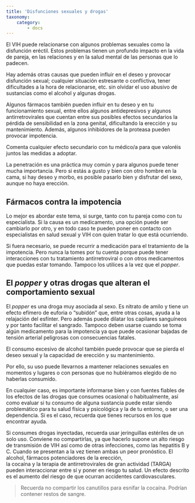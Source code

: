 ```yaml
---
title: 'Disfunciones sexuales y drogas'
taxonomy:
    category:
        - docs
---
```


El VIH puede relacionarse con algunos problemas sexuales como la disfunción eréctil. Estos problemas tienen un profundo impacto en la vida de pareja, en las relaciones y en la salud mental de las personas que lo padecen.

Hay además otras causas que pueden influir en el deseo y provocar disfunción sexual; cualquier situación estresante o conflictiva, tener dificultades a la hora de relacionarse, etc. sin olvidar el uso abusivo de sustancias como el alcohol y algunas drogas.

Algunos fármacos también pueden influir en tu deseo y en tu funcionamiento sexual, entre ellos algunos antidepresivos y algunos antirretrovirales que cuentan entre sus posibles efectos secundarios la pérdida de sensibilidad en la zona genital, dificultando la erección y su mantenimiento. Además, algunos inhibidores de la proteasa pueden provocar impotencia.

Comenta cualquier efecto secundario con tu médico/a para que valoréis juntos las medidas a adoptar.

La penetración es una práctica muy común y para algunos puede tener mucha importancia. Pero si estás a gusto y bien con otro hombre en la cama, si hay deseo y morbo, es posible pasarlo bien y disfrutar del sexo, aunque no haya erección.

## Fármacos contra la impotencia

Lo mejor es abordar este tema, si surge, tanto con tu pareja como con tu especialista. Si la causa es un medicamento, una opción puede ser cambiarlo por otro, y en todo caso te pueden poner en contacto con especialistas en salud sexual y VIH con quien tratar lo que está ocurriendo.

Si fuera necesario, se puede recurrir a medicación para el tratamiento de la impotencia. Pero nunca la tomes por tu cuenta porque puede tener interacciones con tu tratamiento antirretroviral o con otros medicamentos que puedas estar tomando. Tampoco los utilices a la vez que el _popper_.

## El _popper_ y otras drogas que alteran el comportamiento sexual

El _popper_ es una droga muy asociada al sexo. Es nitrato de amilo y tiene un efecto efímero de euforia o “subidón” que, entre otras cosas, ayuda a la relajación del esfínter. Pero además puede dilatar los capilares sanguíneos y por tanto facilitar el sangrado. Tampoco deben usarse cuando se toma algún medicamento para la impotencia ya que puede ocasionar bajadas de tensión arterial peligrosas con consecuencias fatales.

El consumo excesivo de alcohol también puede provocar que se pierda el deseo sexual y la capacidad de erección y su mantenimiento.

Por ello, su uso puede llevarnos a mantener relaciones sexuales en momentos y lugares o con personas que no hubiéramos elegido de no haberlas consumido.

En cualquier caso, es importante informarse bien y con fuentes fiables de los efectos de las drogas que consumes ocasional o habitualmente, así como evaluar si tu consumo de alguna sustancia puede estar siendo problemático para tu salud física y psicológica y la de tu entorno, o ser una dependencia. Si es el caso, recuerda que tienes recursos en los que encontrar ayuda.

Si consumes drogas inyectadas, recuerda usar jeringuillas estériles de un solo uso. Conviene no compartirlas, ya que hacerlo supone un alto riesgo de transmisión de VIH así como de otras infecciones, como las hepatitis B y C. Cuando se presentan a la vez tienen ambas un peor pronóstico. El alcohol, fármacos potenciadores de la erección,  
la cocaína y la terapia de antirretrovirales de gran actividad (TARGA) pueden interaccionar entre sí y poner en riesgo tu salud. Un efecto descrito es el aumento del riesgo de que ocurran accidentes cardiovasculares.

> Recuerda no compartir los canutillos para esnifar la cocaína. Podrían contener restos de sangre.